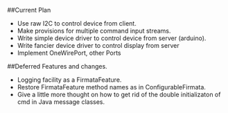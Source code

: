##Current Plan

* Use raw I2C to control device from client.
* Make provisions for multiple command input streams.
* Write simple device driver to control device from server (arduino).
* Write fancier device driver to control display from server
* Implement OneWirePort, other Ports



##Deferred Features and changes.

* Logging facility as a FirmataFeature.
* Restore FirmataFeature method names as in ConfigurableFirmata.
* Give a little more thought on how to get rid of the double initializaton of cmd in Java message classes.

